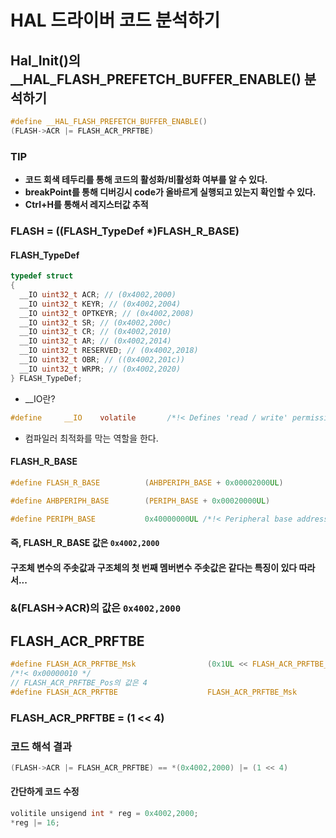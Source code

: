 # HAL 드라이버 코드 분석하기

## Hal_Init()의 **\_\_HAL_FLASH_PREFETCH_BUFFER_ENABLE()** 분석하기

```c
#define __HAL_FLASH_PREFETCH_BUFFER_ENABLE()
(FLASH->ACR |= FLASH_ACR_PRFTBE)
```

### TIP

- **코드 회색 테두리를 통해 코드의 활성화/비활성화 여부를 알 수 있다.**
- **breakPoint를 통해 디버깅시 code가 올바르게 실행되고 있는지 확인할 수 있다.**
- **Ctrl+H를 통해서 레지스터값 추적**

### FLASH = ((FLASH_TypeDef \*)FLASH_R_BASE)

#### FLASH_TypeDef

```c
typedef struct
{
  __IO uint32_t ACR; // (0x4002,2000)
  __IO uint32_t KEYR; // (0x4002,2004)
  __IO uint32_t OPTKEYR; // (0x4002,2008)
  __IO uint32_t SR; // (0x4002,200c)
  __IO uint32_t CR; // (0x4002,2010)
  __IO uint32_t AR; // (0x4002,2014)
  __IO uint32_t RESERVED; // (0x4002,2018)
  __IO uint32_t OBR; // ((0x4002,201c))
  __IO uint32_t WRPR; // (0x4002,2020)
} FLASH_TypeDef;
```

- \_\_IO란?

```c
#define     __IO    volatile       /*!< Defines 'read / write' permissions */
```

- 컴파일러 최적화를 막는 역할을 한다.

#### FLASH_R_BASE

```c
#define FLASH_R_BASE          (AHBPERIPH_BASE + 0x00002000UL)
```

```c
#define AHBPERIPH_BASE        (PERIPH_BASE + 0x00020000UL)
```

```c
#define PERIPH_BASE           0x40000000UL /*!< Peripheral base address in the alias region */
```

#### 즉, FLASH_R_BASE 값은 `0x4002,2000`

#### 구조체 변수의 주솟값과 구조체의 첫 번째 멤버변수 주솟값은 같다는 특징이 있다 따라서...

### &(FLASH->ACR)의 값은 `0x4002,2000`

## FLASH_ACR_PRFTBE

```c
#define FLASH_ACR_PRFTBE_Msk                (0x1UL << FLASH_ACR_PRFTBE_Pos)
/*!< 0x00000010 */
// FLASH_ACR_PRFTBE_Pos의 값은 4
#define FLASH_ACR_PRFTBE                    FLASH_ACR_PRFTBE_Msk               /*!< Prefetch Buffer Enable */
```

### FLASH_ACR_PRFTBE = (1 << 4)

### 코드 해석 결과

```c
(FLASH->ACR |= FLASH_ACR_PRFTBE) == *(0x4002,2000) |= (1 << 4)
```

#### 간단하게 코드 수정

```c
volitile unsigend int * reg = 0x4002,2000;
*reg |= 16;
```
